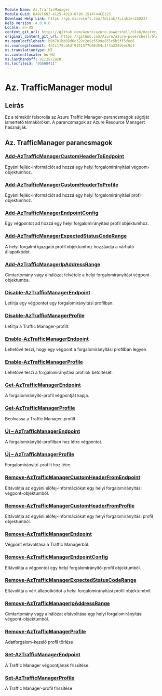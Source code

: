 ```yaml
---
Module Name: Az.TrafficManager
Module Guid: D48CF693-4125-4D2D-8790-1514F44CE325
Download Help Link: https://go.microsoft.com/fwlink/?LinkId=280237
Help Version: 4.0.0.0
Locale: en-US
content_git_url: https://github.com/Azure/azure-powershell/blob/master/src/TrafficManager/TrafficManager/help/Az.TrafficManager.md
original_content_git_url: https://github.com/Azure/azure-powershell/blob/master/src/TrafficManager/TrafficManager/help/Az.TrafficManager.md
ms.openlocfilehash: b9b7b1bd89d6c329c2e9c5599e855c5b5ff5fed6
ms.sourcegitcommit: 4d2c178cd6df9151877b08d54c1f4a228dbec9d1
ms.translationtype: MT
ms.contentlocale: hu-HU
ms.lasthandoff: 01/29/2020
ms.locfileid: "93668411"
---
```

# Az. TrafficManager modul
## Leírás
Ez a témakör felsorolja az Azure Traffic Manager-parancsmagok súgóját ismertető témaköröket. A parancsmagok az Azure Resource Managert használják.

## Az. TrafficManager parancsmagok
### [Add-AzTrafficManagerCustomHeaderToEndpoint](Add-AzTrafficManagerCustomHeaderToEndpoint.md)
Egyéni fejléc-információt ad hozzá egy helyi forgalomirányítási végpont-objektumhoz.

### [Add-AzTrafficManagerCustomHeaderToProfile](Add-AzTrafficManagerCustomHeaderToProfile.md)
Egyéni fejléc-információt ad hozzá egy helyi forgalomirányítási profil objektumhoz.

### [Add-AzTrafficManagerEndpointConfig](Add-AzTrafficManagerEndpointConfig.md)
Egy végpontot ad hozzá egy helyi forgalomirányítási profil objektumhoz.

### [Add-AzTrafficManagerExpectedStatusCodeRange](Add-AzTrafficManagerExpectedStatusCodeRange.md)
A helyi forgalmi igazgató profil objektumhoz hozzáadja a várható állapotkódot.

### [Add-AzTrafficManagerIpAddressRange](Add-AzTrafficManagerIpAddressRange.md)
Címtartomány vagy alhálózat felvétele a helyi forgalomirányítási végpont-objektumba.

### [Disable-AzTrafficManagerEndpoint](Disable-AzTrafficManagerEndpoint.md)
Letiltja egy végpontot egy forgalomirányítási profilban.

### [Disable-AzTrafficManagerProfile](Disable-AzTrafficManagerProfile.md)
Letiltja a Traffic Manager-profilt.

### [Enable-AzTrafficManagerEndpoint](Enable-AzTrafficManagerEndpoint.md)
Lehetővé teszi, hogy egy végpont a forgalomirányítási profilban legyen.

### [Enable-AzTrafficManagerProfile](Enable-AzTrafficManagerProfile.md)
Lehetővé teszi a forgalomirányítási profilok betöltését.

### [Get-AzTrafficManagerEndpoint](Get-AzTrafficManagerEndpoint.md)
A forgalomirányító-profil végpontját kapja.

### [Get-AzTrafficManagerProfile](Get-AzTrafficManagerProfile.md)
Beolvassa a Traffic Manager-profilt.

### [Új – AzTrafficManagerEndpoint](New-AzTrafficManagerEndpoint.md)
A forgalomirányító-profilban hoz létre végpontot.

### [Új – AzTrafficManagerProfile](New-AzTrafficManagerProfile.md)
Forgalomirányító-profilt hoz létre.

### [Remove-AzTrafficManagerCustomHeaderFromEndpoint](Remove-AzTrafficManagerCustomHeaderFromEndpoint.md)
Eltávolítja az egyéni élőfej-információkat egy helyi forgalomirányítási végpont-objektumból.

### [Remove-AzTrafficManagerCustomHeaderFromProfile](Remove-AzTrafficManagerCustomHeaderFromProfile.md)
Eltávolítja az egyéni élőfej-információkat egy helyi forgalomirányítási profil objektumból.

### [Remove-AzTrafficManagerEndpoint](Remove-AzTrafficManagerEndpoint.md)
Végpont eltávolítása a Traffic Managerből.

### [Remove-AzTrafficManagerEndpointConfig](Remove-AzTrafficManagerEndpointConfig.md)
Eltávolítja a végpontot egy helyi forgalomirányító-profil objektumból.

### [Remove-AzTrafficManagerExpectedStatusCodeRange](Remove-AzTrafficManagerExpectedStatusCodeRange.md)
Eltávolítja a várt állapotkódot a helyi forgalomirányítási profil objektumból.

### [Remove-AzTrafficManagerIpAddressRange](Remove-AzTrafficManagerIpAddressRange.md)
Címtartomány vagy alhálózat eltávolítása egy helyi forgalomirányítási végpont-objektumból.

### [Remove-AzTrafficManagerProfile](Remove-AzTrafficManagerProfile.md)
Adatforgalom-kezelő profil törlése

### [Set-AzTrafficManagerEndpoint](Set-AzTrafficManagerEndpoint.md)
A Traffic Manager végpontjának frissítése.

### [Set-AzTrafficManagerProfile](Set-AzTrafficManagerProfile.md)
A Traffic Manager-profil frissítése

